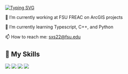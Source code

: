 [![Typing SVG](https://readme-typing-svg.demolab.com/?lines=Hi+there+👋)](https://git.io/typing-svg)

🔭 I’m currently working at FSU FREAC on ArcGIS projects

🌱 I’m currently learning Typescript, C++, and Python

📫 How to reach me: sxs22@fsu.edu

## 🌟 **My Skills**  

![](https://img.shields.io/badge/-Python-3e74a2?style=flat-square&logo=Python&logoColor=fff)
![](https://img.shields.io/badge/-JavaScript-3178C6?style=flat-square&logo=JavaScript&logoColor=fff)
![](https://img.shields.io/badge/-Linux-fcc624?style=flat-square&logo=Linux&logoColor=fff)
![](https://img.shields.io/badge/-CPP-009639?style=flat-square&logo=CPP&logoColor=fff)

<!--
**KPCOFGS/KPCOFGS** is a ✨ _special_ ✨ repository because its `README.md` (this file) appears on your GitHub profile.

Here are some ideas to get you started:

- 
- 
- 👯 I’m looking to collaborate on ...
- 🤔 I’m looking for help with ...
- 💬 Ask me about ...
- 

- ⚡ Fun fact: ...
-->
